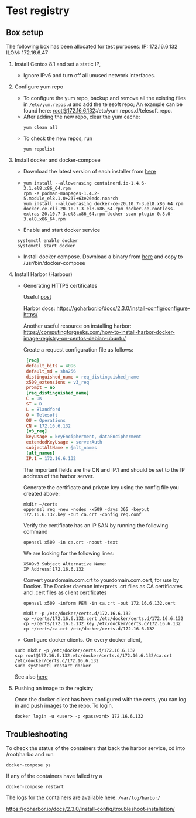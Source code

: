 # Test registry

## Box setup

The following box has been allocated for test purposes:
IP: 172.16.6.132
ILOM: 172.16.6.47

1) Install Centos 8.1 and set a static IP,
   
    - Ignore IPv6 and turn off all unused network interfaces.
    
2) Configure yum repo
   
    - To configure the yum repo, backup and remove all the existing files in `/etc/yum.repos.d` and add the telesoft repo;
   An example can be found here: root@172.16.6.132:/etc/yum.repos.d/telesoft.repo.
    -  After adding the new repo, clear the yum cache:
        ```shell
        yum clean all
        ```
    - To check the new repos, run
        ```shell
        yum repolist
        ```    

3) Install docker and docker-compose

    - Download the latest version of each installer from [here](http://docker-release-blue-prod.s3-website-us-east-1.amazonaws.com/linux/centos/8/x86_64/stable/Packages/)
    - ```shell
      yum install --allowerasing containerd.io-1.4.6-3.1.el8.x86_64.rpm
      rpm -e podman-manpages-1.4.2-5.module_el8.1.0+237+63e26edc.noarch
      yum install --allowerasing docker-ce-20.10.7-3.el8.x86_64.rpm docker-ce-cli-20.10.7-3.el8.x86_64.rpm docker-ce-rootless-extras-20.10.7-3.el8.x86_64.rpm docker-scan-plugin-0.8.0-3.el8.x86_64.rpm
      ```
    - Enable and start docker service
    ```shell
     systemctl enable docker
     systemctl start docker
    ```
   - Install docker compose. Download a binary from [here](https://github.com/docker/compose/releases) and copy to /usr/bin/docker-compose

4) Install Harbor (Harbour)

    - Generating HTTPS certificates
    
        Useful [post](https://nodeployfriday.com/posts/self-signed-cert/)
      
        Harbor docs: https://goharbor.io/docs/2.3.0/install-config/configure-https/
      
        Another useful resource on installing harbor: https://computingforgeeks.com/how-to-install-harbor-docker-image-registry-on-centos-debian-ubuntu/
      
         Create a request configuration file as follows:
        ```ini
         [req]
         default_bits = 4096
         default_md = sha256
         distinguished_name = req_distinguished_name
         x509_extensions = v3_req
         prompt = no
         [req_distinguished_name]
         C = UK
         ST = D
         L = Blandford
         O = Telesoft
         OU = Operations
         CN = 172.16.6.132
         [v3_req]
         keyUsage = keyEncipherment, dataEncipherment
         extendedKeyUsage = serverAuth
         subjectAltName = @alt_names
         [alt_names]
         IP.1 = 172.16.6.132
         ```
         The important fields are the CN and IP.1 and should be set to the IP address of the harbor server.
    
         Generate the certificate and private key using the config file you created above:
         ```shell
         mkdir ~/certs
         oppenssl req -new -nodes -x509 -days 365 -keyout 172.16.6.132.key -out ca.crt -config req.conf
         ```
         Verify the certificate has an IP SAN by running the following command
         ```shell
         openssl x509 -in ca.crt -noout -text
         ```
         We are looking for the following lines:
         ```shell
         X509v3 Subject Alternative Name:
         IP Address:172.16.6.132
         ```
         Convert yourdomain.com.crt to yourdomain.com.cert, for use by Docker. The Docker daemon interprets .crt 
         files as CA certificates and .cert files as client certificates
         ```shell
         openssl x509 -inform PEM -in ca.crt -out 172.16.6.132.cert
         ```
      
         ```shell
         mkdir -p /etc/docker/certs.d/172.16.6.132
         cp ~/certs/172.16.6.132.cert /etc/docker/certs.d/172.16.6.132
         cp ~/certs/172.16.6.132.key /etc/docker/certs.d/172.16.6.132
         cp ~/certs/ca.crt /etc/docker/certs.d/172.16.6.132
         ```
   - Configure docker clients.
    On every docker client, 
      
    ```shell
    sudo mkdir -p /etc/docker/certs.d/172.16.6.132
    scp root@172.16.6.132:etc/docker/certs.d/172.16.6.132/ca.crt /etc/docker/certs.d/172.16.6.132
    sudo systemctl restart docker
    ```
   See also [here](https://goharbor.io/docs/1.10/working-with-projects/working-with-images/pulling-pushing-images/)
   
5) Pushing an image to the registry

   Once the docker client has been configured with the certs, you can log in and push images to the repo. To login,
   ```shell
   docker login -u <user> -p <password> 172.16.6.132
   ```


## Troubleshooting

To check the status of the containers that back the harbor service, cd into /root/harbo and run
```shell
docker-compose ps
```
If any of the containers have failed try a 
```shell
docker-compose restart
```
The logs for the containers are available here: `/var/log/harbor/`

https://goharbor.io/docs/2.3.0/install-config/troubleshoot-installation/